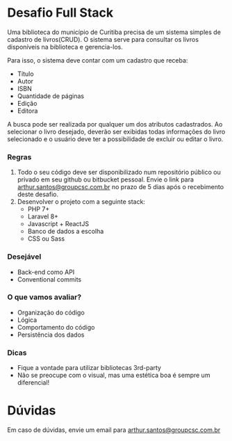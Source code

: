# Desafio Full Stack

Uma biblioteca do município de Curitiba precisa de um sistema simples de cadastro de livros(CRUD). O sistema serve para consultar os livros disponíveis na biblioteca e gerencia-los.

Para isso, o sistema deve contar com um cadastro que receba:
  - Título
  - Autor
  - ISBN
  - Quantidade de páginas
  - Edição
  - Editora

A busca pode ser realizada por qualquer um dos atributos cadastrados. Ao selecionar o livro desejado, deverão ser exibidas todas informações do livro selecionado e o usuário deve ter a possibilidade de excluir ou editar o livro.

### Regras
  1. Todo o seu código deve ser disponibilizado num repositório público ou privado em seu github ou bitbucket pessoal. Envie o link para arthur.santos@groupcsc.com.br no prazo de 5 dias após o recebimento deste desafio.
  2. Desenvolver o projeto com a seguinte stack:
      - PHP 7+
      - Laravel 8+
      - Javascript + ReactJS
      - Banco de dados a escolha
      - CSS ou Sass

### Desejável
  - Back-end como API
  - Conventional commits

### O que vamos avaliar?
  - Organização do código
  - Lógica
  - Comportamento do código
  - Persistência dos dados

### Dicas
  - Fique a vontade para utilizar bibliotecas 3rd-party
  - Não se preocupe com o visual, mas uma estética boa é sempre um diferencial!

# Dúvidas
Em caso de dúvidas, envie um email para arthur.santos@groupcsc.com.br

